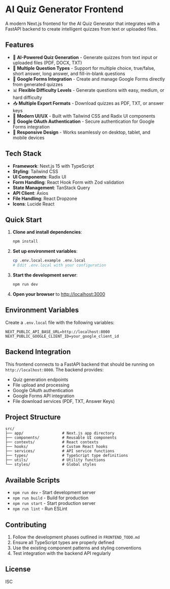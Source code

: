 # AI Quiz Generator Frontend

A modern Next.js frontend for the AI Quiz Generator that integrates with a FastAPI backend to create intelligent quizzes from text or uploaded files.

## Features

- 🤖 **AI-Powered Quiz Generation** - Generate quizzes from text input or uploaded files (PDF, DOCX, TXT)
- 📝 **Multiple Question Types** - Support for multiple choice, true/false, short answer, long answer, and fill-in-blank questions
- 🔗 **Google Forms Integration** - Create and manage Google Forms directly from generated quizzes
- 📊 **Flexible Difficulty Levels** - Generate questions with easy, medium, or hard difficulty
- 📥 **Multiple Export Formats** - Download quizzes as PDF, TXT, or answer keys
- 🎨 **Modern UI/UX** - Built with Tailwind CSS and Radix UI components
- 🔐 **Google OAuth Authentication** - Secure authentication for Google Forms integration
- 📱 **Responsive Design** - Works seamlessly on desktop, tablet, and mobile devices

## Tech Stack

- **Framework**: Next.js 15 with TypeScript
- **Styling**: Tailwind CSS
- **UI Components**: Radix UI
- **Form Handling**: React Hook Form with Zod validation
- **State Management**: TanStack Query
- **API Client**: Axios
- **File Handling**: React Dropzone
- **Icons**: Lucide React

## Quick Start

1. **Clone and install dependencies**:
   ```bash
   npm install
   ```

2. **Set up environment variables**:
   ```bash
   cp .env.local.example .env.local
   # Edit .env.local with your configuration
   ```

3. **Start the development server**:
   ```bash
   npm run dev
   ```

4. **Open your browser** to [http://localhost:3000](http://localhost:3000)

## Environment Variables

Create a `.env.local` file with the following variables:

```env
NEXT_PUBLIC_API_BASE_URL=http://localhost:8000
NEXT_PUBLIC_GOOGLE_CLIENT_ID=your_google_client_id
```

## Backend Integration

This frontend connects to a FastAPI backend that should be running on `http://localhost:8000`. The backend provides:

- Quiz generation endpoints
- File upload and processing
- Google OAuth authentication
- Google Forms API integration
- File download services (PDF, TXT, Answer Keys)

## Project Structure

```
src/
├── app/                 # Next.js app directory
├── components/          # Reusable UI components
├── contexts/            # React contexts
├── hooks/               # Custom React hooks
├── services/            # API service functions
├── types/               # TypeScript type definitions
├── utils/               # Utility functions
└── styles/              # Global styles
```

## Available Scripts

- `npm run dev` - Start development server
- `npm run build` - Build for production
- `npm run start` - Start production server
- `npm run lint` - Run ESLint

## Contributing

1. Follow the development phases outlined in `FRONTEND_TODO.md`
2. Ensure all TypeScript types are properly defined
3. Use the existing component patterns and styling conventions
4. Test integration with the backend API regularly

## License

ISC